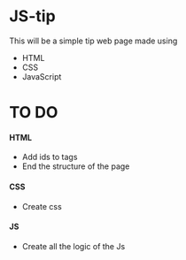 # JS-tip

This will be a simple tip web page made using
- HTML
- CSS
- JavaScript

# TO DO

#### HTML
 - Add ids to tags
 - End the structure of the page 
#### CSS
 - Create css 

#### JS
 - Create all the logic of the Js